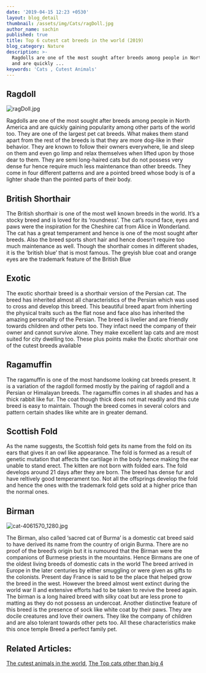 ```yaml
---
date: '2019-04-15 12:23 +0530'
layout: blog_detail
thumbnail: /assets/img/Cats/ragDoll.jpg
author_name: sachin
published: true
title: Top 6 cutest cat breeds in the world (2019)
blog_category: Nature
description: >-
  Ragdolls are one of the most sought after breeds among people in North America
  and are quickly ...
keywords: 'Cats , Cutest Animals'
---
```


## Ragdoll

![ragDoll.jpg]({{site.baseurl}}/assets/img/Cats/ragDoll.jpg)

Ragdolls are one of the most sought after breeds among people in North America and are quickly gaining popularity among other parts of the world too. They are one of the largest pet cat breeds. What makes them stand apart from the rest of the breeds is that they are more dog-like in their behavior. They are known to follow their owners everywhere, lie and sleep on them and even go limp and relax themselves when lifted upon by those dear to them. They are semi long-haired cats but do not possess very dense fur hence require much less maintenance than other breeds.  They come in four different patterns and are a pointed breed whose body is of a lighter shade than the pointed parts of their body. 

## British Shorthair
The British shorthair is one of the most well known breeds in the world. It’s a stocky breed  and is loved for its ‘roundness’. The cat’s round face, eyes and paws were the inspiration for the Cheshire cat from Alice in Wonderland. The cat has a great temperament and hence is one of the most sought after breeds.  Also the breed sports short hair and hence doesn’t require too much maintenance as well. Though the shorthair comes in different shades, it is the ‘british blue’ that is most famous. The greyish blue coat and orange eyes are the trademark feature of the British Blue

## Exotic
The exotic shorthair breed is a shorthair version of the Persian cat. The breed has inherited almost all characteristics of the Persian which was used to cross and develop this breed. This beautiful breed apart from inherting the physical traits such as the flat nose and face also has inherited the amazing personality of the Persian. The breed is livelier and are friendly towards children and other pets too. They infact need the company of their owner and cannot survive alone. They make excellent lap cats and are most suited for city dwelling too. These plus points make the Exotic shorthair one of the cutest breeds available

## Ragamuffin
The ragamuffin is one of the most handsome looking cat breeds present. It is a variation of the ragdoll formed mostly by the pairing of ragdoll and a Persian or Himalayan breeds. The ragamuffin comes in all shades and has a thick rabbit like fur. The coat though thick does not mat readily and this cute breed is easy to maintain. Though the breed comes in several colors and pattern certain shades like white are in greater demand.

## Scottish Fold
As the name suggests, the Scottish fold gets its name from the fold on its ears that gives it an owl like appearance. The fold is formed as a result of genetic mutation that affects the cartilage in the body hence making the ear unable to stand erect. The kitten are not born with folded ears. The fold develops around 21 days after they are born. The breed has dense fur and have reltively good temperament too. Not all the offsprings develop the fold and hence the ones with the trademark fold gets sold at a higher price than the normal ones.

## Birman
![cat-4061570_1280.jpg]({{site.baseurl}}/assets/img/Cats/cat-4061570_1280.jpg)

The Birman, also called ‘sacred cat of Burma’ is a domestic cat breed said to have derived its name from the country of origin Burma. There are no proof of the breed’s origin but it is rumoured that the Birman were the companions of Burmese priests in the mountains. Hence Birmans are one of the oldest living breeds of domestic cats in the world
The breed arrived in Europe in the later centuries by either smuggling or were given as gifts to the colonists. Present day France is said to be the place that helped grow the breed in the west. However the breed almost went extinct during the world war II and extensive efforts had to be taken to revive the breed again. The birman is a long haired breed with silky coat but are less prone to matting as they do not possess an undercoat. Another distinctive feature of this breed is the presence of sock like white coat by their paws. They are docile creatures and love their owners. They like the company of children and are also tolerant towards other pets too. All these characteristics make this once temple Breed a perfect family pet.

## Related Articles:

[The cutest animals in the world](https://www.toknowisgood.com/2019/02/12/top-six-cutest-animals-in-the-world.html), [The Top cats other than big 4](https://www.toknowisgood.com/2018/10/27/wild-cats.html)
